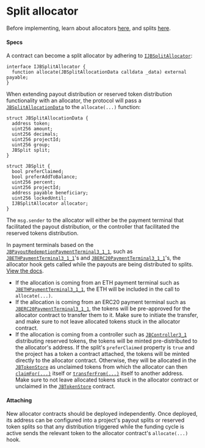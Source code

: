 # Split allocator

Before implementing, learn about allocators [here](/docs/dev/v3/learn/glossary/split-allocator.md), and splits [here](/docs/dev/v3/learn/glossary/splits.md).

#### Specs

A contract can become a split allocator by adhering to [`IJBSplitAllocator`](/docs/dev/v3/api/interfaces/ijbsplitallocator.md):

```
interface IJBSplitAllocator {
  function allocate(JBSplitAllocationData calldata _data) external payable;
}
```

When extending payout distribution or reserved token distribution functionality with an allocator, the protocol will pass a [`JBSplitAllocationData`](/docs/dev/v3/api/data-structures/jbsplitallocationdata.md) to the `allocate(...)` function:

```
struct JBSplitAllocationData {
  address token;
  uint256 amount;
  uint256 decimals;
  uint256 projectId;
  uint256 group;
  JBSplit split;
}
```

```
struct JBSplit {
  bool preferClaimed;
  bool preferAddToBalance;
  uint256 percent;
  uint256 projectId;
  address payable beneficiary;
  uint256 lockedUntil;
  IJBSplitAllocator allocator;
}
```

The `msg.sender` to the allocator will either be the payment terminal that facilitated the payout distribution, or the controller that facilitated the reserved tokens distribution.

In payment terminals based on the [`JBPayoutRedemptionPaymentTerminal3_1_1`](/docs/dev/v3/api/contracts/or-payment-terminals/or-abstract/jbpayoutredemptionpaymentterminal3_1_1.md), such as [`JBETHPaymentTerminal3_1_1`](/docs/dev/v3/api/contracts/or-payment-terminals/jbethpaymentterminal3_1_1.md)'s and [`JBERC20PaymentTerminal3_1_1`](/docs/dev/v3/api/contracts/or-payment-terminals/jberc20paymentterminal3_1_1.md)'s, the allocator hook gets called while the payouts are being distributed to splits. [View the docs](/docs/dev/v3/api/contracts/or-payment-terminals/or-abstract/jbpayoutredemptionpaymentterminal3_1.md#_distributetopayoutsplitsof).

* If the allocation is coming from an ETH payment terminal such as [`JBETHPaymentTerminal3_1_1`](/docs/dev/v3/api/contracts/or-payment-terminals/jbethpaymentterminal3_1_1.md), the ETH will be included in the call to `allocate(...)`.
* If the allocation is coming from an ERC20 payment terminal such as [`JBERC20PaymentTerminal3_1_1`](/docs/dev/v3/api/contracts/or-payment-terminals/jberc20paymentterminal3_1_1.md), the tokens will be pre-approved for the allocator contract to transfer them to it. Make sure to initiate the transfer, and make sure to not leave allocated tokens stuck in the allocator contract.
* If the allocation is coming from a controller such as [`JBController3_1`](/docs/dev/v3/api/contracts/or-controllers/jbcontroller3_1.md) distributing reserved tokens, the tokens will be minted pre-distributed to the allocator's address. If the split's `preferClaimed` property is `true` and the project has a token a contract attached, the tokens will be minted directly to the allocator contract. Otherwise, they will be allocated in the  [`JBTokenStore`](/docs/dev/v3/api/contracts/jbtokenstore/README.md) as unclaimed tokens from which the allocator can then [`claimFor(...)`](/docs/dev/v3/api/contracts/jbtokenstore/write/claimfor.md) itself or [`transferFrom(...)`](/docs/dev/v3/api/contracts/jbtokenstore/write/transferfrom.md) itself to another address. Make sure to not leave allocated tokens stuck in the allocator contract or unclaimed in the [`JBTokenStore`](/docs/dev/v3/api/contracts/jbtokenstore/README.md) contract.

#### Attaching

New allocator contracts should be deployed independently. Once deployed, its address can be configured into a project's payout splits or reserved token splits so that any distribution triggered while the funding cycle is active sends the relevant token to the allocator contract's `allocate(...)` hook.

